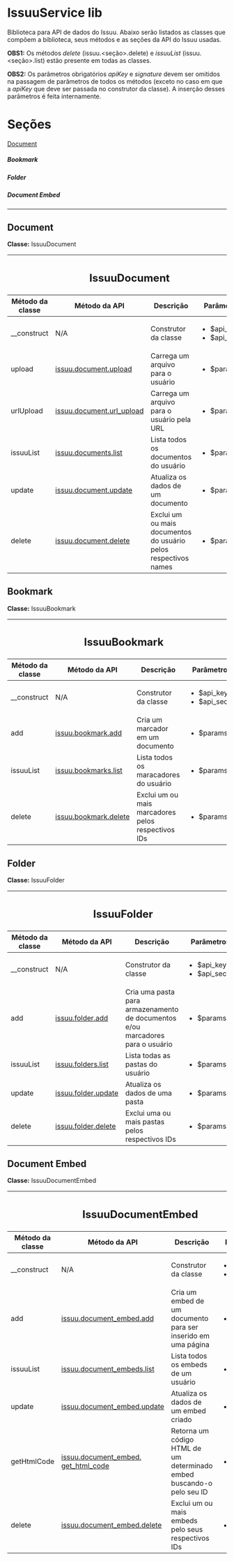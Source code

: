 IssuuService lib
================

Biblioteca para API de dados do Issuu. Abaixo serão listados as classes que compõem a biblioteca, seus métodos e as
seções da API do Issuu usadas.

<strong>OBS1:</strong> Os métodos <em>delete</em> (issuu.\<seção\>.delete) e <em>issuuList</em> (issuu.\<seção\>.list)
estão presente em todas as classes.

<strong>OBS2:</strong> Os parâmetros obrigatórios <em>apiKey</em> e <em>signature</em> devem ser omitidos na passagem
de parâmetros de todos os métodos (exceto no caso em que a <em>apiKey</em> que deve ser passada no construtor da classe).
A inserção desses parâmetros é feita internamente.

<h1>Seções</h1>
<a href="#document">Document</a>
<h5>Bookmark</h5>
<h5>Folder</h5>
<h5>Document Embed</h5>

<hr>
<h2>Document</h2>
<strong>Classe:</strong> IssuuDocument

<table>
	<thead>
		<tr>
			<th colspan="4"><h2>IssuuDocument</h2></th>
		</tr>
		<tr>
			<th>Método da classe</th>
			<th>Método da API</th>
			<th>Descrição</th>
			<th>Parâmetros</th>
		</tr>
	</thead>
	<tbody>
		<tr>
			<td>__construct</td>
			<td>N/A</td>
			<td>Construtor da classe</td>
			<td>
				<ul>
					<li>$api_key</li>
					<li>$api_secret</li>
				</ul>
			</td>
		</tr>
		<tr>
			<td>upload</td>
			<td>
				<a target="_blank" href="https://developers.issuu.com/api/issuu.document.upload.html">
					issuu.document.upload
				</a>
			</td>
			<td>Carrega um arquivo para o usuário</td>
			<td>
				<ul>
					<li>$params</li>
				</ul>
			</td>
		</tr>
		<tr>
			<td>urlUpload</td>
			<td>
				<a target="_blank" href="https://developers.issuu.com/api/issuu.document.url_upload.html">
					issuu.document.url_upload
				</a>
			</td>
			<td>Carrega um arquivo para o usuário pela URL</td>
			<td>
				<ul>
					<li>$params</li>
				</ul>
			</td>
		</tr>
		<tr>
			<td>issuuList</td>
			<td>
				<a target="_blank" href="https://developers.issuu.com/api/issuu.document.list.html">
					issuu.documents.list
				</a>
			</td>
			<td>Lista todos os documentos do usuário</td>
			<td>
				<ul>
					<li>$params</li>
				</ul>
			</td>
		</tr>
		<tr>
			<td>update</td>
			<td>
				<a target="_blank" href="https://developers.issuu.com/api/issuu.document.update.html">
					issuu.document.update
				</a>
			</td>
			<td>Atualiza os dados de um documento</td>
			<td>
				<ul>
					<li>$params</li>
				</ul>
			</td>
		</tr>
		<tr>
			<td>delete</td>
			<td>
				<a target="_blank" href="https://developers.issuu.com/api/issuu.document.delete.html">
					issuu.document.delete
				</a>
			</td>
			<td>Exclui um ou mais documentos do usuário pelos respectivos names</td>
			<td>
				<ul>
					<li>$params</li>
				</ul>
			</td>
		</tr>
	</tbody>
</table>

<h2>Bookmark</h2>
<strong>Classe:</strong> IssuuBookmark

<table>
	<thead>
		<tr>
			<th colspan="4">
				<h2>IssuuBookmark</h2>
			</th>
		</tr>
		<tr>
			<th>Método da classe</th>
			<th>Método da API</th>
			<th>Descrição</th>
			<th>Parâmetros</th>
		</tr>
	</thead>
	<tbody>
		<tr>
			<td>__construct</td>
			<td>N/A</td>
			<td>Construtor da classe</td>
			<td>
				<ul>
					<li>$api_key</li>
					<li>$api_secret</li>
				</ul>
			</td>
		</tr>
		<tr>
			<td>add</td>
			<td>
				<a target="_blank" href="https://developers.issuu.com/api/issuu.bookmark.add.html">
					issuu.bookmark.add
				</a>
			</td>
			<td>Cria um marcador em um documento</td>
			<td>
				<ul>
					<li>$params</li>
				</ul>
			</td>
		</tr>
		<tr>
			<td>issuuList</td>
			<td>
				<a target="_blank" href="https://developers.issuu.com/api/issuu.bookmarks.list.html">
					issuu.bookmarks.list
				</a>
			</td>
			<td>Lista todos os maracadores do usuário</td>
			<td>
				<ul>
					<li>$params</li>
				</ul>
			</td>
		</tr>
		<tr>
			<td>delete</td>
			<td>
				<a target="_blank" href="https://developers.issuu.com/api/issuu.bookmark.delete.html">
					issuu.bookmark.delete
				</a>
			</td>
			<td>Exclui um ou mais marcadores pelos respectivos IDs</td>
			<td>
				<ul>
					<li>$params</li>
				</ul>
			</td>
		</tr>
	</tbody>
</table>

<h2>Folder</h2>
<strong>Classe:</strong> IssuuFolder
<table>
	<thead>
		<tr>
			<th colspan="4">
				<h2>IssuuFolder</h2>
			</th>
		</tr>
		<tr>
			<th>Método da classe</th>
			<th>Método da API</th>
			<th>Descrição</th>
			<th>Parâmetros</th>
		</tr>
	</thead>
	<tbody>
		<tr>
			<td>__construct</td>
			<td>N/A</td>
			<td>Construtor da classe</td>
			<td>
				<ul>
					<li>$api_key</li>
					<li>$api_secret</li>
				</ul>
			</td>
		</tr>
		<tr>
			<td>add</td>
			<td>
				<a target="_blank" href="https://developers.issuu.com/api/issuu.folder.add.html">
					issuu.folder.add
				</a>
			</td>
			<td>Cria uma pasta para armazenamento de documentos e/ou marcadores para o usuário</td>
			<td>
				<ul>
					<li>$params</li>
				</ul>
			</td>
		</tr>
		<tr>
			<td>issuuList</td>
			<td>
				<a target="_blank" href="https://developers.issuu.com/api/issuu.folder.list.html">
					issuu.folders.list
				</a>
			</td>
			<td>Lista todas as pastas do usuário</td>
			<td>
				<ul>
					<li>$params</li>
				</ul>
			</td>
		</tr>
		<tr>
			<td>update</td>
			<td>
				<a target="_blank" href="https://developers.issuu.com/api/issuu.folder.update.html">
					issuu.folder.update
				</a>
			</td>
			<td>Atualiza os dados de uma pasta</td>
			<td>
				<ul>
					<li>$params</li>
				</ul>
			</td>
		</tr>
		<tr>
			<td>delete</td>
			<td>
				<a target="_blank" href="https://developers.issuu.com/api/issuu.folder.delete.html">
					issuu.folder.delete
				</a>
			</td>
			<td>Exclui uma ou mais pastas pelos respectivos IDs</td>
			<td>
				<ul>
					<li>$params</li>
				</ul>
			</td>
		</tr>
	</tbody>
</table>

<h2>Document Embed</h2>
<strong>Classe:</strong> IssuuDocumentEmbed

<table>
	<thead>
		<tr>
			<th colspan="4">
				<h2>IssuuDocumentEmbed</h2>
			</th>
		</tr>
		<tr>
			<th>Método da classe</th>
			<th>Método da API</th>
			<th>Descrição</th>
			<th>Parâmetros</th>
		</tr>
	</thead>
	<tbody>
		<tr>
			<td>__construct</td>
			<td>N/A</td>
			<td>Construtor da classe</td>
			<td>
				<ul>
					<li>$api_key</li>
					<li>$api_secret</li>
				</ul>
			</td>
		</tr>
		<tr>
			<td>add</td>
			<td>
				<a href="https://developers.issuu.com/api/issuu.document_embed.add.html">
					issuu.document_embed.add
					</a>
				</td>
			<td>Cria um embed de um documento para ser inserido em uma página</td>
			<td>
				<ul>
					<li>$params</li>
				</ul>
			</td>
		</tr>
		<tr>
			<td>issuuList</td>
			<td>
				<a target="_blank" href="https://developers.issuu.com/api/issuu.document_embeds.list.html">
					issuu.document_embeds.list
				</a>
			</td>
			<td>Lista todos os embeds de um usuário</td>
			<td>
				<ul>
					<li>$params</li>
				</ul>
			</td>
		</tr>
		<tr>
			<td>update</td>
			<td>
				<a target="_blank" href="https://developers.issuu.com/api/issuu.document_embed.update.html">
					issuu.document_embed.update
				</a>
			</td>
			<td>Atualiza os dados de um embed criado</td>
			<td>
				<ul>
					<li>$params</li>
				</ul>
			</td>
		</tr>
		<tr>
			<td>getHtmlCode</td>
			<td>
				<a target="_blank" href="https://developers.issuu.com/api/issuu.document_embed.get_html_code.html">
					issuu.document_embed.<br>get_html_code
				</a>
			</td>
			<td>Retorna um código HTML de um determinado embed buscando-o pelo seu ID</td>
			<td>
				<ul>
					<li>$params</li>
				</ul>
			</td>
		</tr>
		<tr>
			<td>delete</td>
			<td>
				<a target="_blank" href="https://developers.issuu.com/api/issuu.document_embed.delete.html">
					issuu.document_embed.delete
				</a>
			</td>
			<td>Exclui um ou mais embeds pelo seus respectivos IDs</td>
			<td>
				<ul>
					<li>$params</li>
				</ul>
			</td>
		</tr>
	</tbody>
</table>
